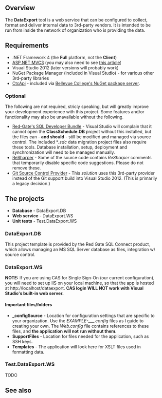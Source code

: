 ## Overview

The **DataExport** tool is a web service that can be configured to collect, format and deliver internal data
to 3rd-party vendors. It is intended to be run from inside the network of organization who is providing the
data.

## Requirements

+ .NET Framework 4 (the **Full** platform, not the **Client**)
+ [ASP.NET MVC3](http://www.microsoft.com/en-us/download/details.aspx?displaylang=en&id=1491&WT.mc_id=aff-n-in-loc--hr) (you may also need to see [this article](http://geekswithblogs.net/ranganh/archive/2011/10/26/installing-mvc-3-for-visual-studio-2010-on-windows-developer.aspx))
+ Visual Studio 2012 (later versions will probably work)
+ NuGet Package Manager (included in Visual Studio) - for various other 3rd-party libraries
+ [CtcApi](https://github.com/BellevueCollege/CtcApi) - included via [Bellevue College's NuGet package server](http://www.bellevuecollege.edu/dev/).

### Optional

The following are not required, stricly speaking, but will greatly improve your development experience with this project. Some features and/or functionality may also be unavailable without the following.

+ [Red-Gate's SQL Developer Bundle](https://www.red-gate.com/products/sql-development/sql-developer-bundle/) - Visual Studio will complain that it cannot open the **ClassSchedule.DB** project without this installed, but the files can - **and should** - still be modified and managed via source control. The included **.sdc* data migration project files also require these tools. Database installation, setup, deployment and synchronization will need to be managed manually.
+ [ReSharper](https://www.jetbrains.com/resharper/) - Some of the source code contains *ReSharper* comments that temporarily disable specific code suggestions. Please do not remove these.
+ [Git Source Control Provider](http://visualstudiogallery.msdn.microsoft.com/63a7e40d-4d71-4fbb-a23b-d262124b8f4c) - This *solution* uses this 3rd-party provider instead of the Git support build into Visual Studio 2012. (This is primarily a legacy decision.)


## The projects

+ **Database** - DataExport.DB
+ **Web service** - DataExport.WS
+ **Unit tests** - Test.DataExport.WS

### DataExport.DB

This project template is provided by the Red Gate SQL Connect product, which allows managing an MS SQL Server database as files, integration w/ source control.

### DataExport.WS

**NOTE:** If you are using CAS for Single Sign-On (our current configuration), you will need to set up IIS on your local machine,
so that the app is hosted at http://localhost/dataexport. **CAS login WILL NOT work with Visual Studio's built-in web server.**

#### Important files/folders

+ **_configSource** - Location for configuration settings that are specific to your organization. Use the *EXAMPLE-___.config* files as I guide to creating your own. The *Web.config* file contains references to these files, and **the application will not run without them**.
+ **SupportFiles** - Location for files needed for the application, such as SSH keys.
+ **Templates** - The application will look here for XSLT files used in formatting data.

### Test.DataExport.WS

TODO

## See also
